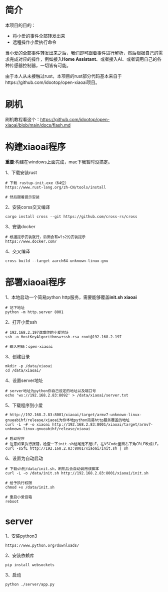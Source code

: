 # 简介

本项目的目的：
- 将小爱的事件全部转发出来
- 远程操作小爱执行命令

当小爱的全部事件转发出来之后，我们即可跟着事件进行解析，然后根据自己的需求完成对应的操作，例如接入**Home Assistant**、或者接入AI、或者调用自己的各种传感器控制器，一切皆有可能。

由于本人从未接触过rust，本项目的rust部分代码基本来自于https://github.com/idootop/open-xiaoai项目。

# 刷机
刷机教程看这个：https://github.com/idootop/open-xiaoai/blob/main/docs/flash.md

# 构建xiaoai程序

**重要**:构建在windows上面完成，mac下我暂时没搞定。

1、下载安装rust
```
# 下载 rustup-init.exe（64位）
https://www.rust-lang.org/zh-CN/tools/install

# 然后跟着提示安装
```

2、安装corss交叉编译
```
cargo install cross --git https://github.com/cross-rs/cross
```

3、安装docker
```
# 根据提示安装就行，后面会有wls2的安装提示
https://www.docker.com/
```

4、交叉编译
```
cross build --target aarch64-unknown-linux-gnu
```

# 部署xiaoai程序

1、本地启动一个简易python http服务，需要能够覆盖**init.sh** **xiaoai**
```
# 记下地址
python -m http.server 8001
```

2、打开小爱ssh
```
# 192.168.2.197改成你的小爱地址
ssh -o HostKeyAlgorithms=+ssh-rsa root@192.168.2.197

# 输入密码：open-xiaoai
```

3、创建目录
```
mkdir -p /data/xiaoai
cd /data/xiaoai/
```

4、设置server地址
```
# server地址为python你自己设定的地址以及端口号
echo 'ws://192.168.2.83:8092' > /data/xiaoai/server.txt
```

5、下载程序到小爱
```
# http://192.168.2.83:8001/xiaoai/target/armv7-unknown-linux-gnueabihf/release/xiaoai为你本地python简易http服务覆盖的地址
curl -L -# -o xiaoai http://192.168.2.83:8001/xiaoai/target/armv7-unknown-linux-gnueabihf/release/xiaoai

# 启动程序
# 注意如果执行报错，检查一下init.sh结尾是不是LF，在VSCode里面右下角CRLF改成LF。
curl -sSfL http://192.168.2.83:8001/xiaoai/init.sh | sh
```

6、设置为自动启动
```
# 下载sh到/data/init.sh，刷机后会自动调用该脚本
curl -L -o /data/init.sh http://192.168.2.83:8001/xiaoai/init.sh

# 给予执行权限
chmod +x /data/init.sh

# 重启小爱音箱
reboot
```

# server

1、安装python3
```
https://www.python.org/downloads/
```

2、安装依赖库
```
pip install websockets
```

3、启动
```
python ./server/app.py
```
